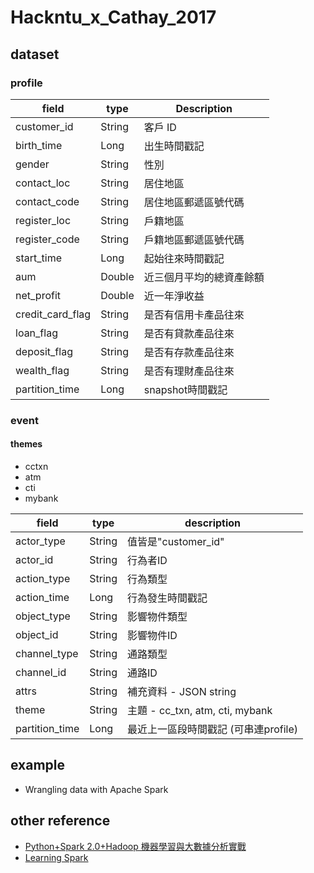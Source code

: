 # Hackntu_x_Cathay_2017

## dataset

### profile
| field            | type   | Description              |
|------------------|--------|--------------------------|
| customer_id      | String | 客戶 ID                  |
| birth_time       | Long   | 出生時間戳記              |
| gender           | String | 性別                     |
| contact_loc      | String | 居住地區                  |
| contact_code     | String | 居住地區郵遞區號代碼       |
| register_loc     | String | 戶籍地區                  |
| register_code    | String | 戶籍地區郵遞區號代碼     |
| start_time       | Long   | 起始往來時間戳記         |
| aum              | Double | 近三個月平均的總資產餘額 |
| net_profit       | Double | 近一年淨收益             |
| credit_card_flag | String | 是否有信用卡產品往來     |
| loan_flag        | String | 是否有貸款產品往來       |
| deposit_flag     | String | 是否有存款產品往來       |
| wealth_flag      | String | 是否有理財產品往來       |
| partition_time   | Long   | snapshot時間戳記     |

### event
#### themes
* cctxn
* atm
* cti
* mybank

| field          | type   | description                          |
|----------------|--------|--------------------------------------|
| actor_type     | String | 值皆是"customer_id"                  |
| actor_id       | String | 行為者ID                             |
| action_type    | String | 行為類型                             |
| action_time    | Long   | 行為發生時間戳記                     |
| object_type    | String | 影響物件類型                         |
| object_id      | String | 影響物件ID                           |
| channel_type   | String | 通路類型                             |
| channel_id     | String | 通路ID                               |
| attrs          | String | 補充資料 - JSON string               |
| theme          | String | 主題 - cc_txn, atm, cti, mybank      |
| partition_time | Long   | 最近上一區段時間戳記 (可串連profile) |

## example
* Wrangling data with Apache Spark

## other reference
* [Python+Spark 2.0+Hadoop 機器學習與大數據分析實戰](https://www.tenlong.com.tw/products/9789864341535)
* [Learning Spark](http://shop.oreilly.com/product/0636920028512.do)
